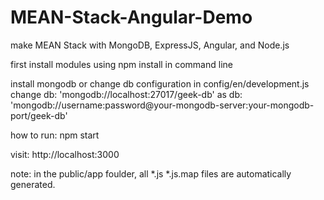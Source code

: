 # MEAN-Stack-Angular-Demo

make MEAN Stack with MongoDB, ExpressJS, Angular, and Node.js

first install modules using npm install in command line

install mongodb or change db configuration in config/en/development.js 
change db: 'mongodb://localhost:27017/geek-db' as  db: 'mongodb://username:password@your-mongodb-server:your-mongodb-port/geek-db'

how to run: npm start

visit: http://localhost:3000


note: in the public/app foulder, all *.js *.js.map files are automatically generated.

